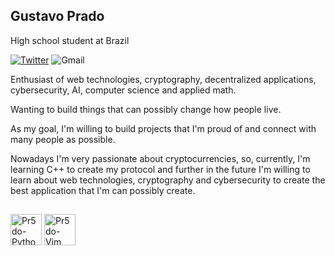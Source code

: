 ## Gustavo Prado

High school student at Brazil

[![Twitter](https://img.shields.io/badge/twitter-%231DA1F2.svg?style=for-the-badge&logo=Twitter&logoColor=white)](https://twitter.com/gusta0604)
![Gmail](https://img.shields.io/badge/github.v5x7y@aleeas.com-D14836?style=for-the-badge&logo=gmail&logoColor=white)

Enthusiast of web technologies, cryptography, decentralized applications, cybersecurity, AI, computer science and applied math.

Wanting to build things that can possibly change how people live.

As my goal, I'm willing to build projects that I'm proud of and connect with many people as possible.

Nowadays I'm very passionate about cryptocurrencies, so, currently, I'm learning C++ to create my protocol and further in the future I'm willing to learn about web technologies, cryptography and cybersecurity to create the best application that I'm can possibly create.

##

<div>
<img align="center" alt="Pr5do-Python" height="50" weight="40" src="https://cdn.jsdelivr.net/gh/devicons/devicon/icons/python/python-original.svg" />
<img align="center" alt="Pr5do-Vim" height="50" weight="40" src="https://cdn.jsdelivr.net/gh/devicons/devicon/icons/vim/vim-original.svg" />

</div>
